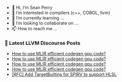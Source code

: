 - 👋 Hi, I’m Sean Perry
- 👀 I’m interested in compilers (c++, COBOL, llvm)
- 🌱 I’m currently learning ...
- 💞️ I’m looking to collaborate on ...
- 📫 How to reach me ...

<!---
s66perry/s66perry is a ✨ special ✨ repository because its `README.md` (this file) appears on your GitHub profile.
You can click the Preview link to take a look at your changes.
--->
### 📕 Latest LLVM Discourse Posts

<!-- DISCOURSE-LLVM:START -->
- [How to use MLIR efficient codegen gpu code?](https://discourse.llvm.org/t/how-to-use-mlir-efficient-codegen-gpu-code/83802#post_5)
- [How to use MLIR efficient codegen gpu code?](https://discourse.llvm.org/t/how-to-use-mlir-efficient-codegen-gpu-code/83802#post_4)
- [How to use MLIR efficient codegen gpu code?](https://discourse.llvm.org/t/how-to-use-mlir-efficient-codegen-gpu-code/83802#post_3)
- [How to use MLIR efficient codegen gpu code?](https://discourse.llvm.org/t/how-to-use-mlir-efficient-codegen-gpu-code/83802#post_2)
- [[RFC] Add TargetBuiltins for SPIRV to support HLSL](https://discourse.llvm.org/t/rfc-add-targetbuiltins-for-spirv-to-support-hlsl/83329#post_19)
<!-- DISCOURSE-LLVM:END -->
